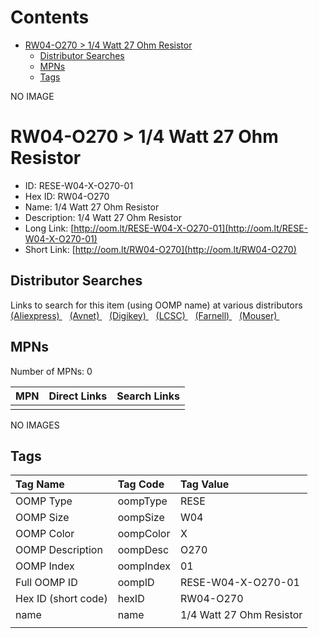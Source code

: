 



Contents
========

* [RW04-O270 > 1/4 Watt 27 Ohm Resistor](#rw04-o270--14-watt-27-ohm-resistor)
	* [Distributor Searches](#distributor-searches)
	* [MPNs](#mpns)
	* [Tags](#tags)
  
NO IMAGE  
# RW04-O270 > 1/4 Watt 27 Ohm Resistor

- ID: RESE-W04-X-O270-01
- Hex ID: RW04-O270
- Name: 1/4 Watt 27 Ohm Resistor
- Description: 1/4 Watt 27 Ohm Resistor
- Long Link: [http://oom.lt/RESE-W04-X-O270-01](http://oom.lt/RESE-W04-X-O270-01)
- Short Link: [http://oom.lt/RW04-O270](http://oom.lt/RW04-O270)

## Distributor Searches
  
Links to search for this item (using OOMP name) at various distributors  
[(Aliexpress) ](https://www.aliexpress.com/wholesale?SearchText=11171/4+Watt+27+Ohm+Resistor)&nbsp;&nbsp;&nbsp;[(Avnet) ](https://www.avnet.com/shop/us/search/1/4+Watt+27+Ohm+Resistor)&nbsp;&nbsp;&nbsp;[(Digikey) ](https://www.digikey.co.uk/en/products/result?s=1/4+Watt+27+Ohm+Resistor)&nbsp;&nbsp;&nbsp;[(LCSC) ](https://www.lcsc.com/search?q=1/4+Watt+27+Ohm+Resistor)&nbsp;&nbsp;&nbsp;[(Farnell) ](https://uk.farnell.com/search?st=1/4+Watt+27+Ohm+Resistor)&nbsp;&nbsp;&nbsp;[(Mouser) ](https://www.mouser.com/c/?q=1/4+Watt+27+Ohm+Resistor)&nbsp;&nbsp;&nbsp;
## MPNs
  
Number of MPNs: 0  

|MPN|Direct Links|Search Links|
| :--- | :--- | :--- |
||||
  
NO IMAGES  
## Tags
  

|Tag Name|Tag Code|Tag Value|
| :--- | :--- | :--- |
|OOMP Type|oompType|RESE|
|OOMP Size|oompSize|W04|
|OOMP Color|oompColor|X|
|OOMP Description|oompDesc|O270|
|OOMP Index|oompIndex|01|
|Full OOMP ID|oompID|RESE-W04-X-O270-01|
|Hex ID (short code)|hexID|RW04-O270|
|name|name|1/4 Watt 27 Ohm Resistor|
||||
